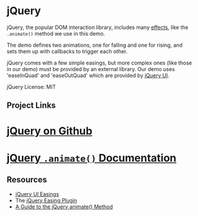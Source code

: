 # jQuery

jQuery, the popular DOM interaction library, includes many [effects](https://api.jquery.com/category/effects/), like the `.animate()` method we use in this demo.

The demo defines two animations, one for falling and one for rising, and sets them up with callbacks to trigger each other.

jQuery comes with a few simple easings, but more complex ones (like those in our demo) must be provided by an external library. Our demo uses 'easeInQuad' and 'easeOutQuad' which are provided by [jQuery UI](https://jqueryui.com/easing/).

jQuery License: MIT

## Project Links

  # [jQuery on Github](https://github.com/jquery/jquery)
  # [jQuery `.animate()` Documentation](http://api.jquery.com/animate/)

## Resources

  * [jQuery UI Easings](https://jqueryui.com/easing/)
  * The [jQuery Easing Plugin](http://gsgd.co.uk/sandbox/jquery/easing/)
  * [A Guide to the jQuery animate() Method](https://www.sitepoint.com/guide-jquery-animate-method/)
